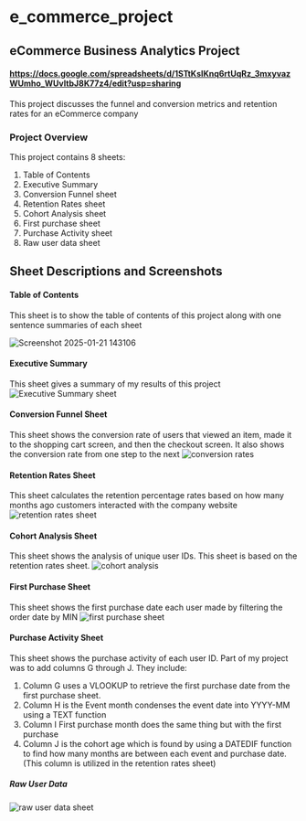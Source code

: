 # e_commerce_project

## eCommerce Business Analytics Project

#### https://docs.google.com/spreadsheets/d/1STtKsIKnq6rtUqRz_3mxyvazWUmho_WUvItbJ8K77z4/edit?usp=sharing

This project discusses the funnel and conversion metrics and retention rates for an eCommerce company

### Project Overview
This project contains 8 sheets:
1. Table of Contents
2. Executive Summary
3. Conversion Funnel sheet
4. Retention Rates sheet
5. Cohort Analysis sheet
6. First purchase sheet
7. Purchase Activity sheet
8. Raw user data sheet

## Sheet Descriptions and Screenshots

#### Table of Contents
This sheet is to show the table of contents of this project along with one sentence summaries of each sheet

![Screenshot 2025-01-21 143106](https://github.com/user-attachments/assets/ff96c21a-c6d5-4617-b50e-de887b464543)

#### Executive Summary
This sheet gives a summary of my results of this project
![Executive Summary sheet](https://github.com/user-attachments/assets/6e87c3f8-a623-457a-b9a4-e072f7d9c075)

#### Conversion Funnel Sheet
This sheet shows the conversion rate of users that viewed an item, made it to the shopping cart screen, and then the checkout screen. It also shows the conversion rate from one step to the next
![conversion rates](https://github.com/user-attachments/assets/1f4c6739-63ae-4ac2-a25b-6a230ef19eea)

#### Retention Rates Sheet
This sheet calculates the retention percentage rates based on how many months ago customers interacted with the company website
![retention rates sheet](https://github.com/user-attachments/assets/42041dad-2e5f-4fe1-9053-cbbb1956b9d1)

#### Cohort Analysis Sheet
This sheet shows the analysis of unique user IDs. This sheet is based on the retention rates sheet.
![cohort analysis](https://github.com/user-attachments/assets/8107718b-8762-4ad5-84db-e35ec4c3cd7f)

#### First Purchase Sheet
This sheet shows the first purchase date each user made by filtering the order date by MIN
![first purchase sheet](https://github.com/user-attachments/assets/0280168e-b785-4dd9-87d4-22d2e248b405)

#### Purchase Activity Sheet
This sheet shows the purchase activity of each user ID. Part of my project was to add columns G through J. They include:
1. Column G uses a VLOOKUP to retrieve the first purchase date from the first purchase sheet.
2. Column H is the Event month condenses the event date into YYYY-MM using a TEXT function
3. Column I First purchase month does the same thing but with the first purchase
4. Column J is the cohort age which is found by using a DATEDIF function to find how many months are between each event and purchase date. (This column is utilized in the retention rates sheet)

##### Raw User Data

![raw user data sheet](https://github.com/user-attachments/assets/ea32aae4-a7a8-4dac-9c46-bf542acf9469)





